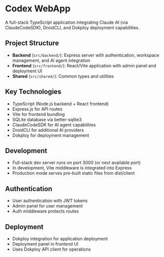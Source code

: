 # Codex WebApp

A full-stack TypeScript application integrating Claude AI (via ClaudeCodeSDK), DroidCLI, and Dokploy deployment capabilities.

## Project Structure

- **Backend** (`src/backend/`): Express server with authentication, workspace management, and AI agent integration
- **Frontend** (`src/frontend/`): React/Vite application with admin panel and deployment UI
- **Shared** (`src/shared/`): Common types and utilities

## Key Technologies

- TypeScript (Node.js backend + React frontend)
- Express.js for API routes
- Vite for frontend bundling
- SQLite database via better-sqlite3
- ClaudeCodeSDK for AI agent capabilities
- DroidCLI for additional AI providers
- Dokploy for deployment management

## Development

- Full-stack dev server runs on port 3000 (or next available port)
- In development, Vite middleware is integrated into Express
- Production mode serves pre-built static files from dist/client

## Authentication

- User authentication with JWT tokens
- Admin panel for user management
- Auth middleware protects routes

## Deployment

- Dokploy integration for application deployment
- Deployment panel in frontend UI
- Uses Dokploy API client for operations